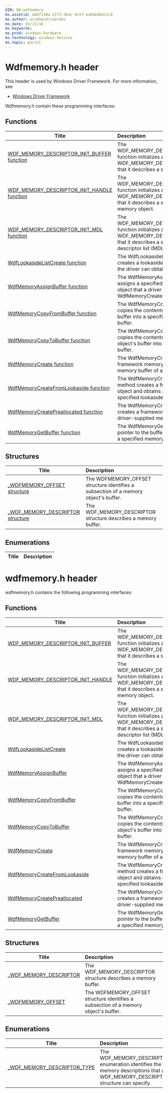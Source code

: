 ```yaml
---
UID: NA:wdfmemory
ms.assetid: abbf138a-21f3-364c-9c5f-ea0dedb411c8
ms.author: windowsdriverdev
ms.date: 03/13/18
ms.keywords: 
ms.prod: windows-hardware
ms.technology: windows-devices
ms.topic: portal
---
```


# Wdfmemory.h header



This header is used by Windows Driver Framework. For more information, see
- [Windows Driver Framework](../_wdf/index.md)

Wdfmemory.h contain these programming interfaces:


## Functions

| Title   | Description   |
| ---- |:---- |
| [WDF_MEMORY_DESCRIPTOR_INIT_BUFFER function](nf-wdfmemory-wdf_memory_descriptor_init_buffer.md) | The WDF_MEMORY_DESCRIPTOR_INIT_BUFFER function initializes a WDF_MEMORY_DESCRIPTOR structure so that it describes a specified buffer. |
| [WDF_MEMORY_DESCRIPTOR_INIT_HANDLE function](nf-wdfmemory-wdf_memory_descriptor_init_handle.md) | The WDF_MEMORY_DESCRIPTOR_INIT_HANDLE function initializes a WDF_MEMORY_DESCRIPTOR structure so that it describes a specified framework memory object. |
| [WDF_MEMORY_DESCRIPTOR_INIT_MDL function](nf-wdfmemory-wdf_memory_descriptor_init_mdl.md) | The WDF_MEMORY_DESCRIPTOR_INIT_MDL function initializes a WDF_MEMORY_DESCRIPTOR structure so that it describes a specified memory descriptor list (MDL). |
| [WdfLookasideListCreate function](nf-wdfmemory-wdflookasidelistcreate.md) | The WdfLookasideListCreate method creates a lookaside-list object, from which the driver can obtain memory objects. |
| [WdfMemoryAssignBuffer function](nf-wdfmemory-wdfmemoryassignbuffer.md) | The WdfMemoryAssignBuffer method assigns a specified buffer to a memory object that a driver created by calling WdfMemoryCreatePreallocated. |
| [WdfMemoryCopyFromBuffer function](nf-wdfmemory-wdfmemorycopyfrombuffer.md) | The WdfMemoryCopyFromBuffer method copies the contents of a specified source buffer into a specified memory object's buffer. |
| [WdfMemoryCopyToBuffer function](nf-wdfmemory-wdfmemorycopytobuffer.md) | The WdfMemoryCopyToBuffer method copies the contents of a specified memory object's buffer into a specified destination buffer. |
| [WdfMemoryCreate function](nf-wdfmemory-wdfmemorycreate.md) | The WdfMemoryCreate method creates a framework memory object and allocates a memory buffer of a specified size. |
| [WdfMemoryCreateFromLookaside function](nf-wdfmemory-wdfmemorycreatefromlookaside.md) | The WdfMemoryCreateFromLookaside method creates a framework memory object and obtains a memory buffer from a specified lookaside list. |
| [WdfMemoryCreatePreallocated function](nf-wdfmemory-wdfmemorycreatepreallocated.md) | The WdfMemoryCreatePreallocated method creates a framework memory object for a driver-supplied memory buffer. |
| [WdfMemoryGetBuffer function](nf-wdfmemory-wdfmemorygetbuffer.md) | The WdfMemoryGetBuffer method returns a pointer to the buffer that is associated with a specified memory object. |

## Structures

| Title   | Description   |
| ---- |:---- |
| [_WDFMEMORY_OFFSET structure](ns-wdfmemory-_wdfmemory_offset.md) | The WDFMEMORY_OFFSET structure identifies a subsection of a memory object's buffer. |
| [_WDF_MEMORY_DESCRIPTOR structure](ns-wdfmemory-_wdf_memory_descriptor.md) | The WDF_MEMORY_DESCRIPTOR structure describes a memory buffer. |

## Enumerations

| Title   | Description   |
| ---- |:----

# wdfmemory.h header



wdfmemory.h contains the following programming interfaces:





## Functions
| Title | Description |
| ---- |:---- |
| [WDF_MEMORY_DESCRIPTOR_INIT_BUFFER](nf-wdfmemory-wdf_memory_descriptor_init_buffer.md) | The WDF_MEMORY_DESCRIPTOR_INIT_BUFFER function initializes a WDF_MEMORY_DESCRIPTOR structure so that it describes a specified buffer. |
| [WDF_MEMORY_DESCRIPTOR_INIT_HANDLE](nf-wdfmemory-wdf_memory_descriptor_init_handle.md) | The WDF_MEMORY_DESCRIPTOR_INIT_HANDLE function initializes a WDF_MEMORY_DESCRIPTOR structure so that it describes a specified framework memory object. |
| [WDF_MEMORY_DESCRIPTOR_INIT_MDL](nf-wdfmemory-wdf_memory_descriptor_init_mdl.md) | The WDF_MEMORY_DESCRIPTOR_INIT_MDL function initializes a WDF_MEMORY_DESCRIPTOR structure so that it describes a specified memory descriptor list (MDL). |
| [WdfLookasideListCreate](nf-wdfmemory-wdflookasidelistcreate.md) | The WdfLookasideListCreate method creates a lookaside-list object, from which the driver can obtain memory objects. |
| [WdfMemoryAssignBuffer](nf-wdfmemory-wdfmemoryassignbuffer.md) | The WdfMemoryAssignBuffer method assigns a specified buffer to a memory object that a driver created by calling WdfMemoryCreatePreallocated. |
| [WdfMemoryCopyFromBuffer](nf-wdfmemory-wdfmemorycopyfrombuffer.md) | The WdfMemoryCopyFromBuffer method copies the contents of a specified source buffer into a specified memory object's buffer. |
| [WdfMemoryCopyToBuffer](nf-wdfmemory-wdfmemorycopytobuffer.md) | The WdfMemoryCopyToBuffer method copies the contents of a specified memory object's buffer into a specified destination buffer. |
| [WdfMemoryCreate](nf-wdfmemory-wdfmemorycreate.md) | The WdfMemoryCreate method creates a framework memory object and allocates a memory buffer of a specified size. |
| [WdfMemoryCreateFromLookaside](nf-wdfmemory-wdfmemorycreatefromlookaside.md) | The WdfMemoryCreateFromLookaside method creates a framework memory object and obtains a memory buffer from a specified lookaside list. |
| [WdfMemoryCreatePreallocated](nf-wdfmemory-wdfmemorycreatepreallocated.md) | The WdfMemoryCreatePreallocated method creates a framework memory object for a driver-supplied memory buffer. |
| [WdfMemoryGetBuffer](nf-wdfmemory-wdfmemorygetbuffer.md) | The WdfMemoryGetBuffer method returns a pointer to the buffer that is associated with a specified memory object. |



## Structures
| Title | Description |
| ---- |:---- |
| [_WDF_MEMORY_DESCRIPTOR](ns-wdfmemory-_wdf_memory_descriptor.md) | The WDF_MEMORY_DESCRIPTOR structure describes a memory buffer. |
| [_WDFMEMORY_OFFSET](ns-wdfmemory-_wdfmemory_offset.md) | The WDFMEMORY_OFFSET structure identifies a subsection of a memory object's buffer. |


## Enumerations
| Title | Description |
| ---- |:---- |
| [_WDF_MEMORY_DESCRIPTOR_TYPE](ne-wdfmemory-_wdf_memory_descriptor_type.md) | The WDF_MEMORY_DESCRIPTOR_TYPE enumeration identifies the types of memory descriptions that a WDF_MEMORY_DESCRIPTOR structure can specify. |